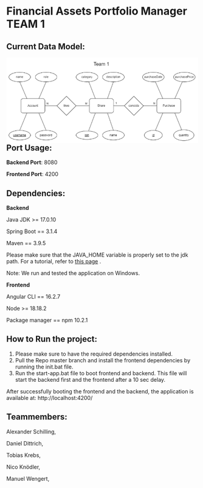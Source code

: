 
     
# Financial Assets Portfolio Manager TEAM 1

## Current Data Model:


<img src="ER Diagramm Sprint4 Team1.drawio.png"
     alt="Markdown Monster icon"
     style="float: left; margin-right: 10px;" />


## Port Usage:

**Backend Port**: 8080 

**Frontend Port**: 4200

## Dependencies: 

**Backend**

Java JDK >= 17.0.10 

Spring Boot == 3.1.4

Maven == 3.9.5

Please make sure that the JAVA_HOME variable is properly set to the jdk path. 
For a tutorial, refer to [this page](https://confluence.atlassian.com/doc/setting-the-java_home-variable-in-windows-8895.html) .

Note: We run and tested the application on Windows.

**Frontend** 

Angular CLI == 16.2.7

Node >= 18.18.2

Package manager == npm 10.2.1 

## How to Run the project: 

1. Please make sure to have the required dependencies installed.
3. Pull the Repo master branch and install the frontend dependencies by running the init.bat file. 
4. Run the start-app.bat file to boot frontend and backend. This file will start the backend first and the frontend after a 10 sec delay.

After successfully booting the frontend and the backend, the application is available at: 
http://localhost:4200/



## Teammembers:

Alexander Schilling, 

Daniel Dittrich, 

Tobias Krebs, 

Nico Knödler,

Manuel Wengert, 
